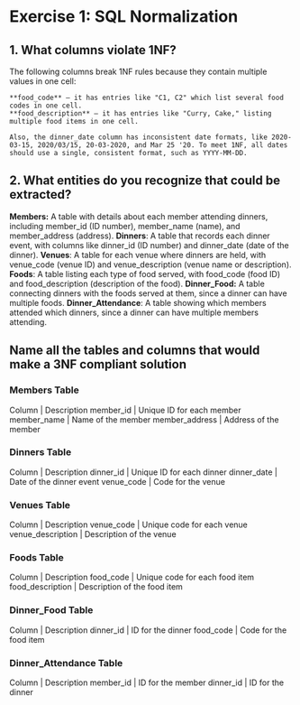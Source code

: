 # Exercise 1: SQL Normalization

## 1. What columns violate 1NF?

The following columns break 1NF rules because they contain multiple values in one cell:

    **food_code** – it has entries like "C1, C2" which list several food codes in one cell.
    **food_description** – it has entries like "Curry, Cake," listing multiple food items in one cell.

    Also, the dinner_date column has inconsistent date formats, like 2020-03-15, 2020/03/15, 20-03-2020, and Mar 25 '20. To meet 1NF, all dates should use a single, consistent format, such as YYYY-MM-DD.

## 2. What entities do you recognize that could be extracted?

  **Members:** A table with details about each member attending dinners, including member_id (ID number), member_name (name), and member_address (address).
  **Dinners**: A table that records each dinner event, with columns like dinner_id (ID number) and dinner_date (date of the dinner).
  **Venues**: A table for each venue where dinners are held, with venue_code (venue ID) and venue_description (venue name or description).
  **Foods**: A table listing each type of food served, with food_code (food ID) and food_description (description of the food). 
  **Dinner_Food:** A table connecting dinners with the foods served at them, since a dinner can have multiple foods.
  **Dinner_Attendance**: A table showing which members attended which dinners, since a dinner can have multiple members attending.

## Name all the tables and columns that would make a 3NF compliant solution

### Members Table

 Column        |    Description
member_id      |    Unique ID for each member
member_name    |    Name of the member
member_address |    Address of the member

### Dinners Table

Column          |    Description
dinner_id       |    Unique ID for each dinner
dinner_date     |    Date of the dinner event
venue_code      |    Code for the venue

### Venues Table

Column               |    Description
venue_code           |    Unique code for each venue
venue_description    |    Description of the venue

### Foods Table

Column               |    Description
food_code            |    Unique code for each food item
food_description     |     Description of the food item

### Dinner_Food Table

Column               |     Description
dinner_id            |     ID for the dinner
food_code            |     Code for the food item

### Dinner_Attendance Table

Column               |     Description
member_id            |     ID for the member
dinner_id            |     ID for the dinner


